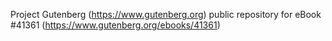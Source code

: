 Project Gutenberg (https://www.gutenberg.org) public repository for eBook #41361 (https://www.gutenberg.org/ebooks/41361)
